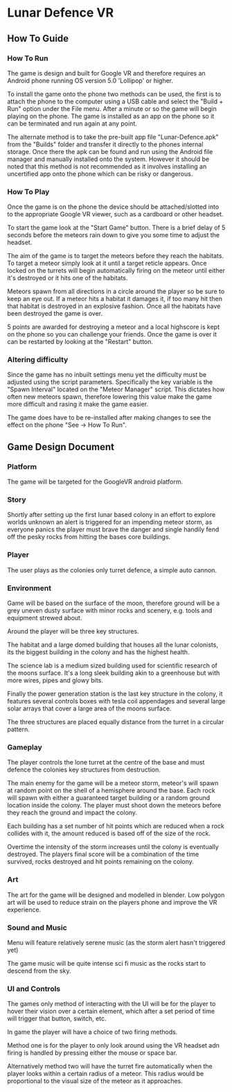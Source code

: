 # Lunar Defence VR

## How To Guide

### How To Run

The game is design and built for Google VR and therefore requires an Android phone running OS version 5.0 'Lollipop' or higher.

To install the game onto the phone two methods can be used, the first is to attach the phone to the computer using a USB cable and select the "Build + Run" option under the File menu. After a minute or so the game will begin playing on the phone. The game is installed as an app on the phone so it can be terminated and run again at any point.

The alternate method is to take the pre-built app file "Lunar-Defence.apk" from the "Builds" folder and transfer it directly to the phones internal storage. Once there the apk can be found and run using the Android file manager and manually installed onto the system. However it should be noted that this method is not recommended as it involves installing an uncertified app onto the phone which can be risky or dangerous.

### How To Play

Once the game is on the phone the device should be attached/slotted into to the appropriate Google VR viewer, such as a cardboard or other headset.

To start the game look at the "Start Game" button. There is a brief delay of 5 seconds before the meteors rain down to give you some time to adjust the headset.

The aim of the game is to target the meteors before they reach the habitats. To target a meteor simply look at it until a target reticle appears. Once locked on the turrets will begin automatically firing on the meteor until either it's destroyed or it hits one of the habitats.

Meteors spawn from all directions in a circle around the player so be sure to keep an eye out. If a meteor hits a habitat it damages it, if too many hit then that habitat is destroyed in an explosive fashion. Once all the habitats have been destroyed the game is over.

5 points are awarded for destroying a meteor and a local highscore is kept on the phone so you can challenge your friends. Once the game is over it can be restarted by looking at the "Restart" button.

### Altering difficulty

Since the game has no inbuilt settings menu yet the difficulty must be adjusted using the script parameters. Specifically the key variable is the "Spawn Interval" located on the "Meteor Manager" script. This dictates how often new meteors spawn, therefore lowering this value make the game more difficult and rasing it make the game easier.

The game does have to be re-installed after making changes to see the effect on the phone "See -> How To Run".

## Game Design Document

### Platform

The game will be targeted for the GoogleVR android platform.

### Story

Shortly after setting up the first lunar based colony in an effort to explore worlds unknown an alert is triggered for an impending meteor storm, as everyone panics the player must brave the danger and single handily fend off the pesky rocks from hitting the bases core buildings.

### Player

The user plays as the colonies only turret defence, a simple auto cannon.

### Environment

Game will be based on the surface of the moon, therefore ground will be a grey uneven dusty surface with minor rocks and scenery, e.g. tools and equipment strewed about.

Around the player will be three key structures.

The habitat and a large domed building that houses all the lunar colonists, its the biggest building in the colony and has the highest health.

The science lab is a medium sized building used for scientific research of the moons surface. It's a long sleek building akin to a greenhouse but with more wires, pipes and glowy bits.

Finally the power generation station is the last key structure in the colony, it features several controls boxes with tesla coil appendages and several large solar arrays that cover a large area of the moons surface.

The three structures are placed equally distance from the turret in a circular pattern.

### Gameplay

The player controls the lone turret at the centre of the base and must defence the colonies key structures from destruction.

The main enemy for the game will be a meteor storm, meteor's will spawn at random point on the shell of a hemisphere around the base. Each rock will spawn with either a guaranteed target building or a random ground location inside the colony. The player must shoot down the meteors before they reach the ground and impact the colony.

Each building has a set number of hit points which are reduced when a rock collides with it, the amount reduced is based off of the size of the rock.

Overtime the intensity of the storm increases until the colony is eventually destroyed. The players final score will be a combination of the time survived, rocks destroyed and hit points remaining on the colony.

### Art

The art for the game will be designed and modelled in blender. Low polygon art will be used to reduce strain on the players phone and improve the VR experience.

### Sound and Music

Menu will feature relatively serene music (as the storm alert hasn't triggered yet)

The game music will be quite intense sci fi music as the rocks start to descend from the sky.

### UI and Controls

The games only method of interacting with the UI will be for the player to hover their vision over a certain element, which after a set period of time will trigger that button, switch, etc.

In game the player will have a choice of two firing methods.

Method one is for the player to only look around using the VR headset adn firing is handled by pressing either the mouse or space bar.

Alternatively method two will have the turret fire automatically when the player looks within a certain radius of a meteor. This radius would be proportional to the visual size of the meteor as it approaches.
